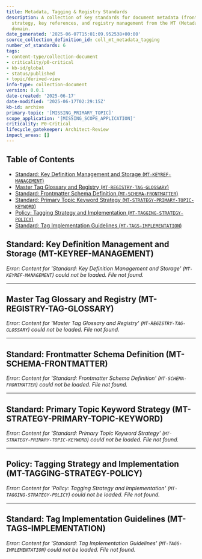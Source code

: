 ```yaml
---
title: Metadata, Tagging & Registry Standards
description: A collection of key standards for document metadata (frontmatter), tagging
  strategy, key references, and registry management from the MT (Metadata & Tagging)
  domain.
date_generated: '2025-06-07T15:01:09.952538+00:00'
source_collection_definition_id: coll_mt_metadata_tagging
number_of_standards: 6
tags:
- content-type/collection-document
- criticality/p0-critical
- kb-id/global
- status/published
- topic/derived-view
info-type: collection-document
version: 0.0.1
date-created: '2025-06-17'
date-modified: '2025-06-17T02:29:15Z'
kb-id: archive
primary-topic: '[MISSING_PRIMARY_TOPIC]'
scope_application: '[MISSING_SCOPE_APPLICATION]'
criticality: P0-Critical
lifecycle_gatekeeper: Architect-Review
impact_areas: []
---
```

## Table of Contents
- [Standard: Key Definition Management and Storage (`MT-KEYREF-MANAGEMENT`)](#standard-key-definition-management-and-storage-mt-keyref-management)
- [Master Tag Glossary and Registry (`MT-REGISTRY-TAG-GLOSSARY`)](#master-tag-glossary-and-registry-mt-registry-tag-glossary)
- [Standard: Frontmatter Schema Definition (`MT-SCHEMA-FRONTMATTER`)](#standard-frontmatter-schema-definition-mt-schema-frontmatter)
- [Standard: Primary Topic Keyword Strategy (`MT-STRATEGY-PRIMARY-TOPIC-KEYWORD`)](#standard-primary-topic-keyword-strategy-mt-strategy-primary-topic-keyword)
- [Policy: Tagging Strategy and Implementation (`MT-TAGGING-STRATEGY-POLICY`)](#policy-tagging-strategy-and-implementation-mt-tagging-strategy-policy)
- [Standard: Tag Implementation Guidelines (`MT-TAGS-IMPLEMENTATION`)](#standard-tag-implementation-guidelines-mt-tags-implementation)


## Standard: Key Definition Management and Storage (MT-KEYREF-MANAGEMENT)

*Error: Content for 'Standard: Key Definition Management and Storage' (`MT-KEYREF-MANAGEMENT`) could not be loaded. File not found.* 

---

## Master Tag Glossary and Registry (MT-REGISTRY-TAG-GLOSSARY)

*Error: Content for 'Master Tag Glossary and Registry' (`MT-REGISTRY-TAG-GLOSSARY`) could not be loaded. File not found.* 

---

## Standard: Frontmatter Schema Definition (MT-SCHEMA-FRONTMATTER)

*Error: Content for 'Standard: Frontmatter Schema Definition' (`MT-SCHEMA-FRONTMATTER`) could not be loaded. File not found.* 

---

## Standard: Primary Topic Keyword Strategy (MT-STRATEGY-PRIMARY-TOPIC-KEYWORD)

*Error: Content for 'Standard: Primary Topic Keyword Strategy' (`MT-STRATEGY-PRIMARY-TOPIC-KEYWORD`) could not be loaded. File not found.* 

---

## Policy: Tagging Strategy and Implementation (MT-TAGGING-STRATEGY-POLICY)

*Error: Content for 'Policy: Tagging Strategy and Implementation' (`MT-TAGGING-STRATEGY-POLICY`) could not be loaded. File not found.* 

---

## Standard: Tag Implementation Guidelines (MT-TAGS-IMPLEMENTATION)

*Error: Content for 'Standard: Tag Implementation Guidelines' (`MT-TAGS-IMPLEMENTATION`) could not be loaded. File not found.*
